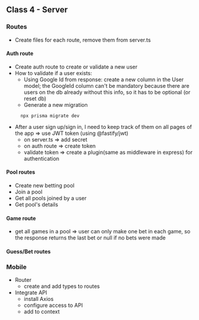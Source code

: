 ## Class 4 - Server
### Routes
- Create files for each route, remove them from server.ts

#### Auth route
- Create auth route to create or validate a new user
- How to validate if a user exists:
  - Using Google Id from response: create a new column in the User model; the GoogleId column can't be mandatory because there are users on the db already without this info, so it has to be optional (or reset db)
  - Generate a new migration
  ```
    npx prisma migrate dev
  ```
- After a user sign up/sign in, I need to keep track of them on all pages of the app => use JWT token (using @fastify/jwt)
  - on server.ts => add secret
  - on auth route => create token
  - validate token => create a plugin(same as middleware in express) for authentication

#### Pool routes
- Create new betting pool
- Join a pool
- Get all pools joined by a user
- Get pool's details

#### Game route
- get all games in a pool => user can only make one bet in each game, so the response returns the last bet or null if no bets were made

#### Guess/Bet routes

### Mobile
- Router
  - create and add types to routes
- Integrate API
  - install Axios
  - configure access to API
  - add to context